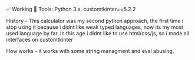 ✅ Working
🔨 Tools: Python 3.x, customtkinter==5.2.2



History - This calculator was my second python approach, the first time i stop using it because i didnt like weak typed languages, now its my most used language by far.
  In this age i didnt like to use html/css/js, so i made all interfaces on customtkinter

How works - it works with some string managment and eval abusing, 
